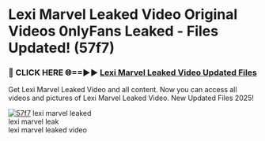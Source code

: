 # Lexi Marvel Leaked Video Original Videos 0nlyFans Leaked - Files Updated! (57f7)

<h3>🔴 CLICK HERE 🌐==►► <a href="https://best4dudes.click/HH4t6V" rel="nofollow">Lexi Marvel Leaked Video Updated Files</a></h3>

Get Lexi Marvel Leaked Video and all content. Now you can access all videos and pictures of Lexi Marvel Leaked Video. New Updated Files 2025!

[![57f7](https://github.com/user-attachments/assets/8c521d6e-e6e3-4a75-9320-d58ab9d79d5b)](https://best4dudes.click/HH4t6V)
lexi marvel leaked<br>
lexi marvel leak<br>
lexi marvel leaked video